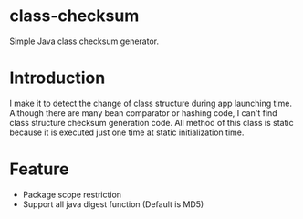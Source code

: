 # class-checksum
Simple Java class checksum generator.

# Introduction
I make it to detect the change of class structure during app launching time. Although there are many bean comparator or hashing code, I can't find class structure checksum generation code. All method of this class is static because it is executed just one time at static initialization time.

# Feature

* Package scope restriction
* Support all java digest function (Default is MD5)
